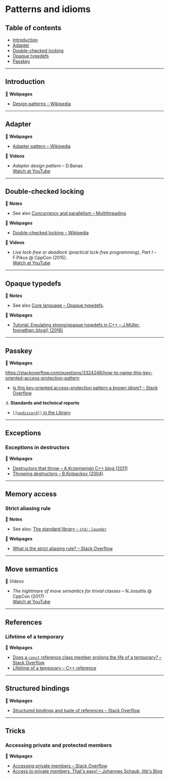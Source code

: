 # Patterns and idioms

## Table of contents

* [Introduction](#introduction)
* [Adapter](#adapter)
* [Double-checked locking](#double-checked-locking)
* [Opaque typedefs](#opaque-typedefs)
* [Passkey](#passkey)

---

## Introduction

:link: **Webpages**

* [Design patterns &ndash; Wikipedia](https://en.wikipedia.org/wiki/Design_Patterns)

---

## Adapter

:link: **Webpages**

* [Adapter pattern &ndash; Wikipedia](https://en.wikipedia.org/wiki/Adapter_pattern)

:movie_camera: **Videos**

* *Adapter design pattern* &ndash; D.Banas\
[Watch at YouTube](https://www.youtube.com/watch?v=qG286LQM6BU)

---

## Double-checked locking

:memo: **Notes**

* See also [Concurrency and parallelism &ndash; Multithreading](concurrency_and_parallelism.md#multithreading).

:link: **Webpages**

* [Double-checked locking &ndash; Wikipedia](https://en.wikipedia.org/wiki/Double-checked_locking)

:movie_camera: **Videos**

* *Live lock-free or deadlock (practical lock-free programming), Part I* &ndash; F.Pikus @ CppCon (2015).\
[Watch at YouTube](https://www.youtube.com/watch?v=lVBvHbJsg5Y)

---

## Opaque typedefs

:memo: **Notes**

* See also [Core language &ndash; Opaque typedefs](core-language.md#opaque-typedefs).

:link: **Webpages**

* [Tutorial: Emulating strong/opaque typedefs in C++ &ndash; J.Müller, foonathan::blog() (2016)](https://foonathan.net/blog/2016/10/19/strong-typedefs.html)

---

## Passkey

:link: **Webpages**

<!-- https://stackoverflow.com/questions/3217390/clean-c-granular-friend-equivalent-answer-attorney-client-idiom/3218920#3218920-->

https://stackoverflow.com/questions/3324248/how-to-name-this-key-oriented-access-protection-pattern

* [Is this key-oriented access-protection pattern a known idiom? &ndash; Stack Overflow](https://stackoverflow.com/questions/3220009/is-this-key-oriented-access-protection-pattern-a-known-idiom)

:anchor: **Standards and technical reports**

* [`[[nodiscard]]` in the Library](http://www.open-std.org/jtc1/sc22/wg21/docs/papers/2017/p0600r0.pdf)

---

## Exceptions

### Exceptions in destructors

:link: **Webpages**

* [Destructors that throw &ndash; A.Krzemie&nacute;ski C++ blog (2011)](https://akrzemi1.wordpress.com/2011/09/21/destructors-that-throw/)
* [Throwing destructors &ndash; B.Kolpackov (2004)](https://www.kolpackov.net/projects/c++/eh/dtor-1.xhtml)

---

## Memory access

### Strict aliasing rule

:memo: **Notes**

* See also: [The standard library &ndash; `std::launder`](std_library.md#stdlaunder)

:link: **Webpages**

* [What is the strict aliasing rule? &ndash; Stack Overflow](https://stackoverflow.com/questions/98650/what-is-the-strict-aliasing-rule)

---

## Move semantics

:movie_camera: *Videos*

* *The nightmare of move semantics for trivial classes* &ndash; N.Josuttis @ CppCon (2017)\
[Watch at YouTube](https://www.youtube.com/watch?v=PNRju6_yn3o)

---

## References

### Lifetime of a temporary

:link: **Webpages**

* [Does a `const` reference class member prolong the life of a temporary? &ndash; Stack Overflow](https://stackoverflow.com/questions/2784262/does-a-const-reference-class-member-prolong-the-life-of-a-temporary)
* [Lifetime of a temporary &ndash; C++ reference](https://en.cppreference.com/w/cpp/language/reference_initialization#Lifetime_of_a_temporary)

---

## Structured bindings

:link: **Webpages**

* [Structured bindings and tuple of references &ndash; Stack Overflow](https://stackoverflow.com/questions/49628401/structured-bindings-and-tuple-of-references)

---

## Tricks

### Accessing private and protected members

:link: **Webpages**

* [Accessing private members &ndash; Stack Overflow](https://stackoverflow.com/questions/726096/accessing-private-members)
* [Access to private members. That's easy! &ndash; Johannes Schaub, litb's Blog](https://bloglitb.blogspot.com/2010/07/access-to-private-members-thats-easy.html)
